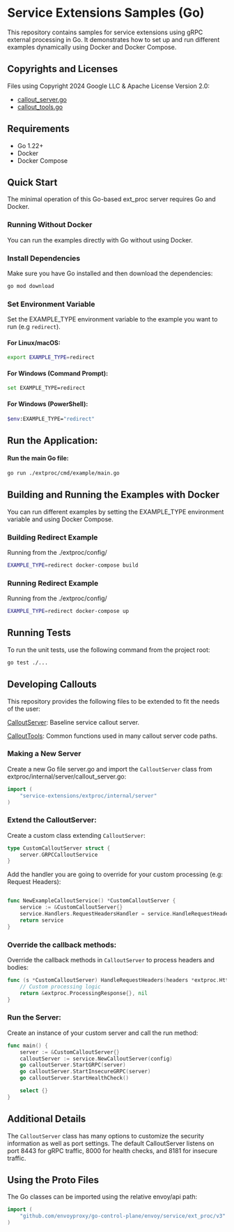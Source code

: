 # Service Extensions Samples (Go)

This repository contains samples for service extensions using gRPC external processing in Go. It demonstrates how to set up and run different examples dynamically using Docker and Docker Compose.

## Copyrights and Licenses

Files using Copyright 2024 Google LLC & Apache License Version 2.0:
* [callout_server.go](./extproc/internal/server/callout_server.go)
* [callout_tools.go](./extproc/pkg/utils/callout_tools.go)

## Requirements

* Go 1.22+
* Docker
* Docker Compose

## Quick Start

The minimal operation of this Go-based ext_proc server requires Go and Docker.

### Running Without Docker

You can run the examples directly with Go without using Docker.

### Install Dependencies

Make sure you have Go installed and then download the dependencies:

```sh
go mod download
```
### Set Environment Variable

Set the EXAMPLE_TYPE environment variable to the example you want to run (e.g ``redirect``).

#### For Linux/macOS:

```sh
export EXAMPLE_TYPE=redirect
```
#### For Windows (Command Prompt):

```sh
set EXAMPLE_TYPE=redirect
```

#### For Windows (PowerShell):

```sh
$env:EXAMPLE_TYPE="redirect"
```

## Run the Application:

#### Run the main Go file:

```sh
go run ./extproc/cmd/example/main.go
```

## Building and Running the Examples with Docker
You can run different examples by setting the EXAMPLE_TYPE environment variable and using Docker Compose.

### Building Redirect Example
Running from the ./extproc/config/
```sh
EXAMPLE_TYPE=redirect docker-compose build
```

### Running Redirect Example
Running from the ./extproc/config/
```sh
EXAMPLE_TYPE=redirect docker-compose up
```

## Running Tests
To run the unit tests, use the following command from the project root:

```sh
go test ./...
```

## Developing Callouts
This repository provides the following files to be extended to fit the needs of the user:

[CalloutServer](extproc/internal/server/callout_server.go): Baseline service callout server.

[CalloutTools](extproc/pkg/utils/callout_tools.go): Common functions used in many callout server code paths.

### Making a New Server

Create a new Go file server.go and import the ``CalloutServer`` class from extproc/internal/server/callout_server.go:

```go
import (
    "service-extensions/extproc/internal/server"
)
```
### Extend the CalloutServer:

Create a custom class extending ``CalloutServer``:

```go
type CustomCalloutServer struct {
    server.GRPCCalloutService
}
```

Add the handler you are going to override for your custom processing  (e.g: Request Headers):
```go

func NewExampleCalloutService() *CustomCalloutServer {
    service := &CustomCalloutServer{}
    service.Handlers.RequestHeadersHandler = service.HandleRequestHeaders
    return service
}
```
### Override the callback methods:

Override the callback methods in ``CalloutServer`` to process headers and bodies:

```go
func (s *CustomCalloutServer) HandleRequestHeaders(headers *extproc.HttpHeaders) (*extproc.ProcessingResponse, error) {
    // Custom processing logic
    return &extproc.ProcessingResponse{}, nil
}
```

### Run the Server:

Create an instance of your custom server and call the run method:

```go
func main() {
    server := &CustomCalloutServer{}
    calloutServer := service.NewCalloutServer(config)
    go calloutServer.StartGRPC(server)
    go calloutServer.StartInsecureGRPC(server)
    go calloutServer.StartHealthCheck()

    select {}
}
```
## Additional Details
The ``CalloutServer`` class has many options to customize the security information as well as port settings. The default CalloutServer listens on port 8443 for gRPC traffic, 8000 for health checks, and 8181 for insecure traffic.

## Using the Proto Files
The Go classes can be imported using the relative envoy/api path:

```go
import (
    "github.com/envoyproxy/go-control-plane/envoy/service/ext_proc/v3"
)
```
